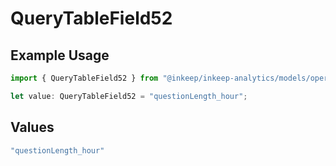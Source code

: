 # QueryTableField52

## Example Usage

```typescript
import { QueryTableField52 } from "@inkeep/inkeep-analytics/models/operations";

let value: QueryTableField52 = "questionLength_hour";
```

## Values

```typescript
"questionLength_hour"
```